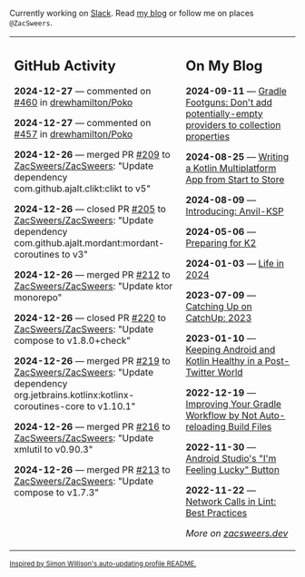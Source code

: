 Currently working on [Slack](https://slack.com/). Read [my blog](https://zacsweers.dev/) or follow me on places `@ZacSweers`.

<table><tr><td valign="top" width="60%">

## GitHub Activity
<!-- githubActivity starts -->
**2024-12-27** — commented on [#460](https://github.com/drewhamilton/Poko/pull/460#issuecomment-2563361279) in [drewhamilton/Poko](https://github.com/drewhamilton/Poko)

**2024-12-27** — commented on [#457](https://github.com/drewhamilton/Poko/pull/457#issuecomment-2563360410) in [drewhamilton/Poko](https://github.com/drewhamilton/Poko)

**2024-12-26** — merged PR [#209](https://github.com/ZacSweers/ZacSweers/pull/209) to [ZacSweers/ZacSweers](https://github.com/ZacSweers/ZacSweers): "Update dependency com.github.ajalt.clikt:clikt to v5"

**2024-12-26** — closed PR [#205](https://github.com/ZacSweers/ZacSweers/pull/205) to [ZacSweers/ZacSweers](https://github.com/ZacSweers/ZacSweers): "Update dependency com.github.ajalt.mordant:mordant-coroutines to v3"

**2024-12-26** — merged PR [#212](https://github.com/ZacSweers/ZacSweers/pull/212) to [ZacSweers/ZacSweers](https://github.com/ZacSweers/ZacSweers): "Update ktor monorepo"

**2024-12-26** — closed PR [#220](https://github.com/ZacSweers/ZacSweers/pull/220) to [ZacSweers/ZacSweers](https://github.com/ZacSweers/ZacSweers): "Update compose to v1.8.0+check"

**2024-12-26** — merged PR [#219](https://github.com/ZacSweers/ZacSweers/pull/219) to [ZacSweers/ZacSweers](https://github.com/ZacSweers/ZacSweers): "Update dependency org.jetbrains.kotlinx:kotlinx-coroutines-core to v1.10.1"

**2024-12-26** — merged PR [#216](https://github.com/ZacSweers/ZacSweers/pull/216) to [ZacSweers/ZacSweers](https://github.com/ZacSweers/ZacSweers): "Update xmlutil to v0.90.3"

**2024-12-26** — merged PR [#213](https://github.com/ZacSweers/ZacSweers/pull/213) to [ZacSweers/ZacSweers](https://github.com/ZacSweers/ZacSweers): "Update compose to v1.7.3"
<!-- githubActivity ends -->
</td><td valign="top" width="40%">

## On My Blog
<!-- blog starts -->
**2024-09-11** — [Gradle Footguns: Don't add potentially-empty providers to collection properties](https://www.zacsweers.dev/gradle-footgun-adding-empty-providers-to-collection-properties/)

**2024-08-25** — [Writing a Kotlin Multiplatform App from Start to Store](https://www.zacsweers.dev/writing-a-kotlin-multiplatform-app-from-start-to-store/)

**2024-08-09** — [Introducing: Anvil-KSP](https://www.zacsweers.dev/introducing-anvil-ksp/)

**2024-05-06** — [Preparing for K2](https://www.zacsweers.dev/preparing-for-k2/)

**2024-01-03** — [Life in 2024](https://www.zacsweers.dev/life-in-2024/)

**2023-07-09** — [Catching Up on CatchUp: 2023](https://www.zacsweers.dev/catching-up-on-catchup-2023/)

**2023-01-10** — [Keeping Android and Kotlin Healthy in a Post-Twitter World](https://www.zacsweers.dev/keeping-android-healthy/)

**2022-12-19** — [Improving Your Gradle Workflow by Not Auto-reloading Build Files](https://www.zacsweers.dev/improving-your-workflow-by-not-auto-reloading-build-files/)

**2022-11-30** — [Android Studio's "I'm Feeling Lucky" Button](https://www.zacsweers.dev/android-studios-im-feeling-lucky-button/)

**2022-11-22** — [Network Calls in Lint: Best Practices](https://www.zacsweers.dev/network-calls-in-lint-best-practices/)
<!-- blog ends -->
_More on [zacsweers.dev](https://zacsweers.dev/)_
</td></tr></table>

<sub><a href="https://simonwillison.net/2020/Jul/10/self-updating-profile-readme/">Inspired by Simon Willison's auto-updating profile README.</a></sub>